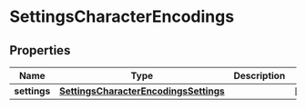 
# SettingsCharacterEncodings

## Properties
Name | Type | Description | Notes
------------ | ------------- | ------------- | -------------
**settings** | [**SettingsCharacterEncodingsSettings**](SettingsCharacterEncodingsSettings.md) |  |  [optional]



